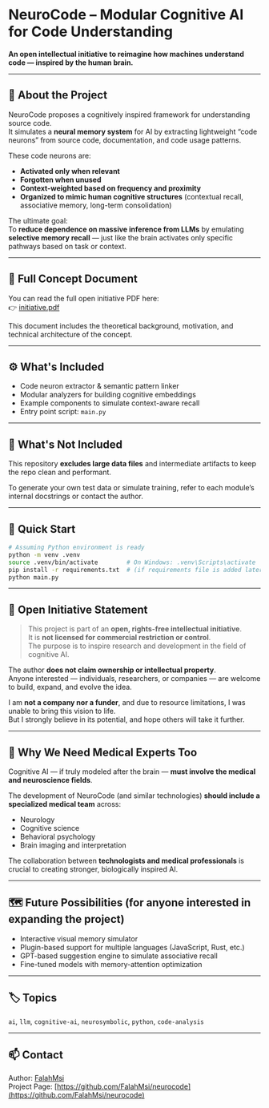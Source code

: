 # NeuroCode – Modular Cognitive AI for Code Understanding

**An open intellectual initiative to reimagine how machines understand code — inspired by the human brain.**

---

## 🧠 About the Project

NeuroCode proposes a cognitively inspired framework for understanding source code.  
It simulates a **neural memory system** for AI by extracting lightweight “code neurons” from source code, documentation, and code usage patterns.

These code neurons are:

- **Activated only when relevant**
- **Forgotten when unused**
- **Context-weighted based on frequency and proximity**
- **Organized to mimic human cognitive structures** (contextual recall, associative memory, long-term consolidation)

The ultimate goal:  
To **reduce dependence on massive inference from LLMs** by emulating **selective memory recall** — just like the brain activates only specific pathways based on task or context.

---

## 📄 Full Concept Document

You can read the full open initiative PDF here:  
👉 [initiative.pdf](./initiative.pdf)

This document includes the theoretical background, motivation, and technical architecture of the concept.

---

## ⚙️ What's Included

- Code neuron extractor & semantic pattern linker
- Modular analyzers for building cognitive embeddings
- Example components to simulate context-aware recall
- Entry point script: `main.py`

---

## 🚫 What's Not Included

This repository **excludes large data files** and intermediate artifacts to keep the repo clean and performant.

To generate your own test data or simulate training, refer to each module’s internal docstrings or contact the author.

---

## 🚀 Quick Start

```bash
# Assuming Python environment is ready
python -m venv .venv
source .venv/bin/activate        # On Windows: .venv\Scripts\activate
pip install -r requirements.txt  # (if requirements file is added later)
python main.py
```

---

## 👐 Open Initiative Statement

> This project is part of an **open, rights-free intellectual initiative**.  
> It is **not licensed for commercial restriction or control**.  
> The purpose is to inspire research and development in the field of cognitive AI.

The author **does not claim ownership or intellectual property**.  
Anyone interested — individuals, researchers, or companies — are welcome to build, expand, and evolve the idea.

I am **not a company nor a funder**, and due to resource limitations, I was unable to bring this vision to life.  
But I strongly believe in its potential, and hope others will take it further.

---

## 🧬 Why We Need Medical Experts Too

Cognitive AI — if truly modeled after the brain — **must involve the medical and neuroscience fields**.

The development of NeuroCode (and similar technologies) **should include a specialized medical team** across:

- Neurology
- Cognitive science
- Behavioral psychology
- Brain imaging and interpretation

The collaboration between **technologists and medical professionals** is crucial to creating stronger, biologically inspired AI.

---

## 🗺️ Future Possibilities (for anyone interested in expanding the project)

- Interactive visual memory simulator
- Plugin-based support for multiple languages (JavaScript, Rust, etc.)
- GPT-based suggestion engine to simulate associative recall
- Fine-tuned models with memory-attention optimization

---

## 🏷️ Topics

`ai`, `llm`, `cognitive-ai`, `neurosymbolic`, `python`, `code-analysis`

---

## 📫 Contact

Author: [FalahMsi](https://github.com/FalahMsi)  
Project Page: [https://github.com/FalahMsi/neurocode](https://github.com/FalahMsi/neurocode)
